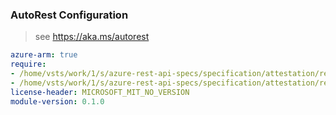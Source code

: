 ### AutoRest Configuration

> see https://aka.ms/autorest

``` yaml
azure-arm: true
require:
- /home/vsts/work/1/s/azure-rest-api-specs/specification/attestation/resource-manager/readme.md
- /home/vsts/work/1/s/azure-rest-api-specs/specification/attestation/resource-manager/readme.go.md
license-header: MICROSOFT_MIT_NO_VERSION
module-version: 0.1.0
```